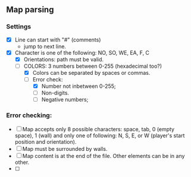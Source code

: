 ## Map parsing

### Settings
- [X] Line can start with "#" (comments)
	- jump to next line.
- [X] Character is one of the following: NO, SO, WE, EA, F, C
	- [X] Orientations: path must be valid.
	- [ ] COLORS: 3 numbers between 0-255 (hexadecimal too?)
		- [X] Colors can be separated by spaces or commas.
		- [ ] Error check:
			- [X] Number not inbetween 0-255;
			- [ ] Non-digits.
			- [ ] Negative numbers;

### Error checking:
- [ ] Map accepts only 8 possible characters: space, tab, 0 (empty space), 1 (wall) and only one of following: N, S, E, or W (player's start position and orientation).
- [ ] Map must be surrounded by walls.
- [ ] Map content is at the end of the file. Other elements can be in any other.
- [ ]
